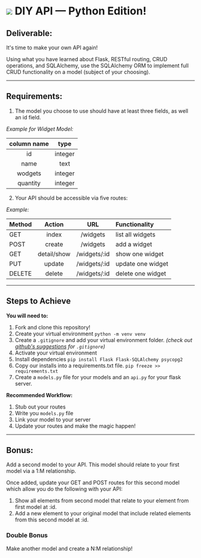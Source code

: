 # ![](https://ga-dash.s3.amazonaws.com/production/assets/logo-9f88ae6c9c3871690e33280fcf557f33.png) DIY API — Python Edition!

## **Deliverable**:

It's time to make your own API again! 

Using what you have learned about Flask, RESTful routing, CRUD operations, and SQLAlchemy, use the SQLAlchemy ORM to implement full CRUD functionality on a model (subject of your choosing).

-----

## **Requirements**: 

1. The model you choose to use should have at least three fields, as well an id field. 

*Example for Widget Model:*

| column name | type |
|:-----------:|:----:|
|id | integer |
|name | text |
|wodgets | integer |
|quantity | integer |


2. Your API should be accessible via five routes: 

*Example:*

| Method | Action | URL | Functionality |
|--------|:------:|:---:|:--------------|
| GET | index | /widgets | list all widgets |
| POST | create | /widgets | add a widget |
| GET | detail/show | /widgets/:id | show one widget |
| PUT | update | /widgets/:id | update one widget |
| DELETE | delete | /widgets/:id | delete one widget |

-------

## **Steps to Achieve**

**You will need to:**
1. Fork and clone this repository!
2. Create your virtual environment `python -m venv venv`
4. Create a `.gitignore` and add your virtual environment folder. _(check out [github's suggestions](https://github.com/github/gitignore/blob/master/Python.gitignore) for `.gitignore`)_
5. Activate your virtual environment
6. Install dependencies `pip install Flask Flask-SQLAlchemy psycopg2`
7. Copy our installs into a requirements.txt file. `pip freeze >> requirements.txt`
8. Create a `models.py` file for your models and an `api.py` for your flask server.

**Recommended Workflow:**
1. Stub out your routes
2. Write you `models.py` file 
3. Link your model to your server
4. Update your routes and make the magic happen!

-------

## Bonus:
Add a second model to your API. This model should relate to your first model via a 1:M relationship. 

Once added, update your GET and POST routes for this second model which allow you do the following with your API: 
1. Show all elements from second model that relate to your element from first model at :id. 
2. Add a new element to your original model that include related elements from this second model at :id.

### Double Bonus

Make another model and create a N:M relationship!
